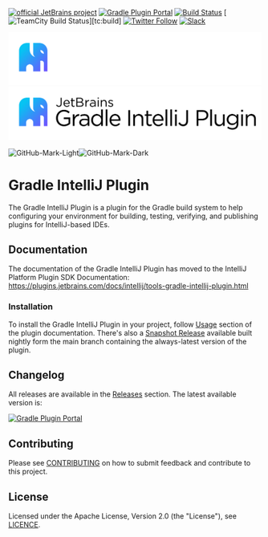 [![official JetBrains project](https://jb.gg/badges/official.svg)][jb:github]
[![Gradle Plugin Portal](https://img.shields.io/gradle-plugin-portal/v/org.jetbrains.intellij?color=green&label=Gradle%20Plugin%20Portal&logo=gradle)][gradle-plugin-page]
[![Build Status](https://github.com/JetBrains/gradle-intellij-plugin/workflows/Build/badge.svg)][gh:build]
[![TeamCity Build Status](https://teamcity.jetbrains.com/app/rest/builds/buildType:(id:OpenSourceProjects_GradleIntellijPlugin_UnitTests),branch:%3Cdefault%3E/statusIcon)][tc:build]
[![Twitter Follow](https://img.shields.io/twitter/follow/JBPlatform?style=flat&logo=twitter)][jb:twitter]
[![Slack](https://img.shields.io/badge/Slack-%23gradle--intellij--plugin-blue?style=flat-square&logo=Slack)][jb:slack]

![Gradle IntelliJ Plugin](.github/readme/gradle-intellij-plugin-dark.svg#gh-dark-mode-only)
![Gradle IntelliJ Plugin](.github/readme/gradle-intellij-plugin-light.svg#gh-light-mode-only)


![GitHub-Mark-Light](https://user-images.githubusercontent.com/3369400/139447912-e0f43f33-6d9f-45f8-be46-2df5bbc91289.png#gh-dark-mode-only)![GitHub-Mark-Dark](https://user-images.githubusercontent.com/3369400/139448065-39a229ba-4b06-434b-bc67-616e2ed80c8f.png#gh-light-mode-only)

# Gradle IntelliJ Plugin
The Gradle IntelliJ Plugin is a plugin for the Gradle build system to help configuring your environment for building, testing, verifying, and publishing plugins for IntelliJ-based IDEs.

## Documentation
The documentation of the Gradle IntelliJ Plugin has moved to the IntelliJ Platform Plugin SDK Documentation:
https://plugins.jetbrains.com/docs/intellij/tools-gradle-intellij-plugin.html

### Installation
To install the Gradle IntelliJ Plugin in your project, follow [Usage](https://plugins.jetbrains.com/docs/intellij/tools-gradle-intellij-plugin.html#usage) section of the plugin documentation.
There's also a [Snapshot Release](https://plugins.jetbrains.com/docs/intellij/tools-gradle-intellij-plugin.html#snapshot-release) available built nightly form the main branch containing the always-latest version of the plugin.

## Changelog
All releases are available in the [Releases](https://github.com/JetBrains/gradle-intellij-plugin/releases) section.
The latest available version is:

[![Gradle Plugin Portal](https://img.shields.io/gradle-plugin-portal/v/org.jetbrains.intellij?color=green&label=Gradle%20Plugin%20Portal&logo=gradle)](https://plugins.gradle.org/plugin/org.jetbrains.intellij)

## Contributing
Please see [CONTRIBUTING](./CONTRIBUTING.md) on how to submit feedback and contribute to this project.

## License
Licensed under the Apache License, Version 2.0 (the "License"), see [LICENCE](./LICENSE).

[gh:build]: https://github.com/JetBrains/gradle-intellij-plugin/actions/workflows/build.yml
[jb:github]: https://github.com/JetBrains/.github/blob/main/profile/README.md
[jb:slack]: https://plugins.jetbrains.com/slack
[jb:twitter]: https://twitter.com/JBPlatform
[tc:build]: https://teamcity.jetbrains.com/project/OpenSourceProjects_GradleIntellijPlugin?mode=builds
[gradle-plugin-page]: https://plugins.gradle.org/plugin/org.jetbrains.intellij
